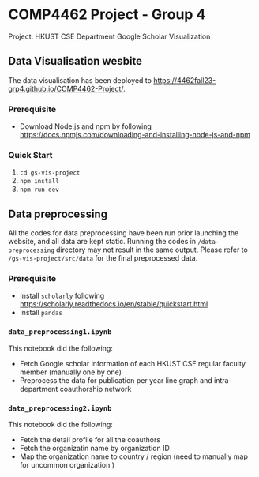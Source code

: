 # COMP4462 Project - Group 4

Project: HKUST CSE Department Google Scholar Visualization

## Data Visualisation wesbite 

The data visualisation has been deployed to https://4462fall23-grp4.github.io/COMP4462-Project/.

### Prerequisite
- Download Node.js and npm by following https://docs.npmjs.com/downloading-and-installing-node-js-and-npm

### Quick Start

1. `cd gs-vis-project`
2. `npm install`
3. `npm run dev`

## Data preprocessing 

All the codes for data preprocessing have been run prior launching the website, and all data are kept static. Running the codes in `/data-preprocessing` directory may not result in the same output. Please refer to `/gs-vis-project/src/data` for the final preprocessed data.

### Prerequisite
- Install `scholarly` following https://scholarly.readthedocs.io/en/stable/quickstart.html
- Install `pandas`

### `data_preprocessing1.ipynb`

This notebook did the following:
- Fetch Google scholar information of each HKUST CSE regular faculty member (manually one by one)
- Preprocess the data for publication per year line graph and intra-department coauthorship network

### `data_preprocessing2.ipynb`

This notebook did the following:
- Fetch the detail profile for all the coauthors
- Fetch the organizatin name by organization ID
- Map the organization name to country / region (need to manually map for uncommon organization )